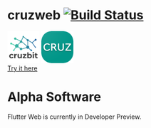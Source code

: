 # cruzweb [![Build Status](https://travis-ci.org/GreenAppers/cruzweb.svg?branch=master)](https://travis-ci.org/GreenAppers/cruzweb)
[<img src="web/assets/cruzbit.png" />](https://github.com/cruzbit/cruzbit) [<img src="web/assets/icon.png" />](https://www.cruzbase.com)<br/> [Try it here](https://www.cruzbase.com)

# Alpha Software

Flutter Web is currently in Developer Preview.
